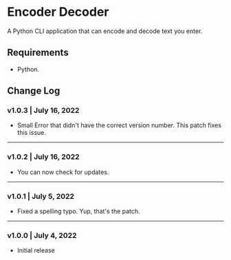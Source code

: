 # Encoder Decoder
A Python CLI application that can encode and decode text you enter.

## Requirements
- Python.

## Change Log
### v1.0.3 | July 16, 2022
- Small Error that didn't have the correct version number. This patch fixes this issue.
---
### v1.0.2 | July 16, 2022
- You can now check for updates.
---
### v1.0.1 | July 5, 2022
- Fixed a spelling typo. Yup, that's the patch.
---
### v1.0.0 | July 4, 2022
- Initial release